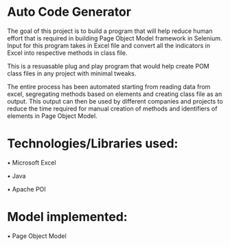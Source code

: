 # Auto Code Generator

The goal of this project is to build a program that will help reduce human effort that is required in building Page Object Model framework in Selenium. Input for this program takes in Excel file and convert all the indicators in Excel into respective methods in class file.

This is a resuasable plug and play program that would help create POM class files in any project with minimal tweaks.

The entire process has been automated starting from reading data from excel, segregating methods based on elements and creating class file as an output. This output can then be used by different companies and projects to reduce the time required for manual creation of methods and identifiers of elements in Page Object Model.

# Technologies/Libraries used:
• Microsoft Excel

• Java

• Apache POI

# Model implemented:
• Page Object Model
